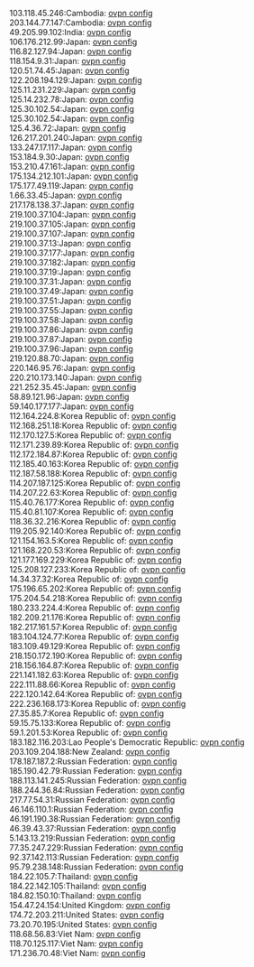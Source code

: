 103.118.45.246:Cambodia: [ovpn config](vpn/103_118_45_246.ovpn)  
203.144.77.147:Cambodia: [ovpn config](vpn/203_144_77_147.ovpn)  
49.205.99.102:India: [ovpn config](vpn/49_205_99_102.ovpn)  
106.176.212.99:Japan: [ovpn config](vpn/106_176_212_99.ovpn)  
116.82.127.94:Japan: [ovpn config](vpn/116_82_127_94.ovpn)  
118.154.9.31:Japan: [ovpn config](vpn/118_154_9_31.ovpn)  
120.51.74.45:Japan: [ovpn config](vpn/120_51_74_45.ovpn)  
122.208.194.129:Japan: [ovpn config](vpn/122_208_194_129.ovpn)  
125.11.231.229:Japan: [ovpn config](vpn/125_11_231_229.ovpn)  
125.14.232.78:Japan: [ovpn config](vpn/125_14_232_78.ovpn)  
125.30.102.54:Japan: [ovpn config](vpn/125_30_102_54.ovpn)  
125.30.102.54:Japan: [ovpn config](vpn/125_30_102_54.ovpn)  
125.4.36.72:Japan: [ovpn config](vpn/125_4_36_72.ovpn)  
126.217.201.240:Japan: [ovpn config](vpn/126_217_201_240.ovpn)  
133.247.17.117:Japan: [ovpn config](vpn/133_247_17_117.ovpn)  
153.184.9.30:Japan: [ovpn config](vpn/153_184_9_30.ovpn)  
153.210.47.161:Japan: [ovpn config](vpn/153_210_47_161.ovpn)  
175.134.212.101:Japan: [ovpn config](vpn/175_134_212_101.ovpn)  
175.177.49.119:Japan: [ovpn config](vpn/175_177_49_119.ovpn)  
1.66.33.45:Japan: [ovpn config](vpn/1_66_33_45.ovpn)  
217.178.138.37:Japan: [ovpn config](vpn/217_178_138_37.ovpn)  
219.100.37.104:Japan: [ovpn config](vpn/219_100_37_104.ovpn)  
219.100.37.105:Japan: [ovpn config](vpn/219_100_37_105.ovpn)  
219.100.37.107:Japan: [ovpn config](vpn/219_100_37_107.ovpn)  
219.100.37.13:Japan: [ovpn config](vpn/219_100_37_13.ovpn)  
219.100.37.177:Japan: [ovpn config](vpn/219_100_37_177.ovpn)  
219.100.37.182:Japan: [ovpn config](vpn/219_100_37_182.ovpn)  
219.100.37.19:Japan: [ovpn config](vpn/219_100_37_19.ovpn)  
219.100.37.31:Japan: [ovpn config](vpn/219_100_37_31.ovpn)  
219.100.37.49:Japan: [ovpn config](vpn/219_100_37_49.ovpn)  
219.100.37.51:Japan: [ovpn config](vpn/219_100_37_51.ovpn)  
219.100.37.55:Japan: [ovpn config](vpn/219_100_37_55.ovpn)  
219.100.37.58:Japan: [ovpn config](vpn/219_100_37_58.ovpn)  
219.100.37.86:Japan: [ovpn config](vpn/219_100_37_86.ovpn)  
219.100.37.87:Japan: [ovpn config](vpn/219_100_37_87.ovpn)  
219.100.37.96:Japan: [ovpn config](vpn/219_100_37_96.ovpn)  
219.120.88.70:Japan: [ovpn config](vpn/219_120_88_70.ovpn)  
220.146.95.76:Japan: [ovpn config](vpn/220_146_95_76.ovpn)  
220.210.173.140:Japan: [ovpn config](vpn/220_210_173_140.ovpn)  
221.252.35.45:Japan: [ovpn config](vpn/221_252_35_45.ovpn)  
58.89.121.96:Japan: [ovpn config](vpn/58_89_121_96.ovpn)  
59.140.177.177:Japan: [ovpn config](vpn/59_140_177_177.ovpn)  
112.164.224.8:Korea Republic of: [ovpn config](vpn/112_164_224_8.ovpn)  
112.168.251.18:Korea Republic of: [ovpn config](vpn/112_168_251_18.ovpn)  
112.170.127.5:Korea Republic of: [ovpn config](vpn/112_170_127_5.ovpn)  
112.171.239.89:Korea Republic of: [ovpn config](vpn/112_171_239_89.ovpn)  
112.172.184.87:Korea Republic of: [ovpn config](vpn/112_172_184_87.ovpn)  
112.185.40.163:Korea Republic of: [ovpn config](vpn/112_185_40_163.ovpn)  
112.187.58.188:Korea Republic of: [ovpn config](vpn/112_187_58_188.ovpn)  
114.207.187.125:Korea Republic of: [ovpn config](vpn/114_207_187_125.ovpn)  
114.207.22.63:Korea Republic of: [ovpn config](vpn/114_207_22_63.ovpn)  
115.40.76.177:Korea Republic of: [ovpn config](vpn/115_40_76_177.ovpn)  
115.40.81.107:Korea Republic of: [ovpn config](vpn/115_40_81_107.ovpn)  
118.36.32.216:Korea Republic of: [ovpn config](vpn/118_36_32_216.ovpn)  
119.205.92.140:Korea Republic of: [ovpn config](vpn/119_205_92_140.ovpn)  
121.154.163.5:Korea Republic of: [ovpn config](vpn/121_154_163_5.ovpn)  
121.168.220.53:Korea Republic of: [ovpn config](vpn/121_168_220_53.ovpn)  
121.177.169.229:Korea Republic of: [ovpn config](vpn/121_177_169_229.ovpn)  
125.208.127.233:Korea Republic of: [ovpn config](vpn/125_208_127_233.ovpn)  
14.34.37.32:Korea Republic of: [ovpn config](vpn/14_34_37_32.ovpn)  
175.196.65.202:Korea Republic of: [ovpn config](vpn/175_196_65_202.ovpn)  
175.204.54.218:Korea Republic of: [ovpn config](vpn/175_204_54_218.ovpn)  
180.233.224.4:Korea Republic of: [ovpn config](vpn/180_233_224_4.ovpn)  
182.209.21.176:Korea Republic of: [ovpn config](vpn/182_209_21_176.ovpn)  
182.217.161.57:Korea Republic of: [ovpn config](vpn/182_217_161_57.ovpn)  
183.104.124.77:Korea Republic of: [ovpn config](vpn/183_104_124_77.ovpn)  
183.109.49.129:Korea Republic of: [ovpn config](vpn/183_109_49_129.ovpn)  
218.150.172.190:Korea Republic of: [ovpn config](vpn/218_150_172_190.ovpn)  
218.156.164.87:Korea Republic of: [ovpn config](vpn/218_156_164_87.ovpn)  
221.141.182.63:Korea Republic of: [ovpn config](vpn/221_141_182_63.ovpn)  
222.111.88.66:Korea Republic of: [ovpn config](vpn/222_111_88_66.ovpn)  
222.120.142.64:Korea Republic of: [ovpn config](vpn/222_120_142_64.ovpn)  
222.236.168.173:Korea Republic of: [ovpn config](vpn/222_236_168_173.ovpn)  
27.35.85.7:Korea Republic of: [ovpn config](vpn/27_35_85_7.ovpn)  
59.15.75.133:Korea Republic of: [ovpn config](vpn/59_15_75_133.ovpn)  
59.1.201.53:Korea Republic of: [ovpn config](vpn/59_1_201_53.ovpn)  
183.182.116.203:Lao People's Democratic Republic: [ovpn config](vpn/183_182_116_203.ovpn)  
203.109.204.188:New Zealand: [ovpn config](vpn/203_109_204_188.ovpn)  
178.187.187.2:Russian Federation: [ovpn config](vpn/178_187_187_2.ovpn)  
185.190.42.79:Russian Federation: [ovpn config](vpn/185_190_42_79.ovpn)  
188.113.141.245:Russian Federation: [ovpn config](vpn/188_113_141_245.ovpn)  
188.244.36.84:Russian Federation: [ovpn config](vpn/188_244_36_84.ovpn)  
217.77.54.31:Russian Federation: [ovpn config](vpn/217_77_54_31.ovpn)  
46.146.110.1:Russian Federation: [ovpn config](vpn/46_146_110_1.ovpn)  
46.191.190.38:Russian Federation: [ovpn config](vpn/46_191_190_38.ovpn)  
46.39.43.37:Russian Federation: [ovpn config](vpn/46_39_43_37.ovpn)  
5.143.13.219:Russian Federation: [ovpn config](vpn/5_143_13_219.ovpn)  
77.35.247.229:Russian Federation: [ovpn config](vpn/77_35_247_229.ovpn)  
92.37.142.113:Russian Federation: [ovpn config](vpn/92_37_142_113.ovpn)  
95.79.238.148:Russian Federation: [ovpn config](vpn/95_79_238_148.ovpn)  
184.22.105.7:Thailand: [ovpn config](vpn/184_22_105_7.ovpn)  
184.22.142.105:Thailand: [ovpn config](vpn/184_22_142_105.ovpn)  
184.82.150.10:Thailand: [ovpn config](vpn/184_82_150_10.ovpn)  
154.47.24.154:United Kingdom: [ovpn config](vpn/154_47_24_154.ovpn)  
174.72.203.211:United States: [ovpn config](vpn/174_72_203_211.ovpn)  
73.20.70.195:United States: [ovpn config](vpn/73_20_70_195.ovpn)  
118.68.56.83:Viet Nam: [ovpn config](vpn/118_68_56_83.ovpn)  
118.70.125.117:Viet Nam: [ovpn config](vpn/118_70_125_117.ovpn)  
171.236.70.48:Viet Nam: [ovpn config](vpn/171_236_70_48.ovpn)  
